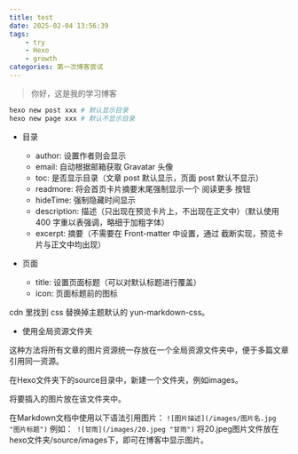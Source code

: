 ```yaml
---
title: test
date: 2025-02-04 13:56:39
tags:
    - try
    - Hexo
    - growth
categories: 第一次博客尝试
---
```

> 你好，这是我的学习博客
```bash
hexo new post xxx # 默认显示目录
hexo new page xxx # 默认不显示目录
```

- 目录

  - author: 设置作者则会显示
  - email: 自动根据邮箱获取 Gravatar 头像
  - toc: 是否显示目录（文章 post 默认显示，页面 post 默认不显示）
  - readmore: 将会首页卡片摘要末尾强制显示一个 阅读更多 按钮
  - hideTime: 强制隐藏时间显示
  - description: 描述（只出现在预览卡片上，不出现在正文中）（默认使用 400 字重以表强调，略细于加粗字体）
  - excerpt: 摘要（不需要在 Front-matter 中设置，通过 <!-- more --> 截断实现，预览卡片与正文中均出现）

- 页面

  - title: 设置页面标题（可以对默认标题进行覆盖）
  - icon: 页面标题前的图标

cdn 里找到 css 替换掉主题默认的 yun-markdown-css。

- 使用全局资源文件夹

这种方法将所有文章的图片资源统一存放在一个全局资源文件夹中，便于多篇文章引用同一资源。

在Hexo文件夹下的source目录中，新建一个文件夹，例如images。

将要插入的图片放在该文件夹中。

在Markdown文档中使用以下语法引用图片： `![图片描述](/images/图片名.jpg "图片标题")` 例如：` ![甘雨](/images/20.jpeg "甘雨")` 将20.jpeg图片文件放在hexo文件夹/source/images下，即可在博客中显示图片。

